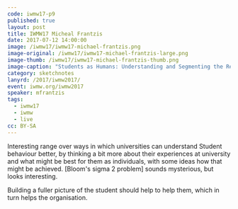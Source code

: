 ```yaml
---
code: iwmw17-p9
published: true
layout: post
title: IWMW17 Micheal Frantzis
date: 2017-07-12 14:00:00
image: /iwmw17/iwmw17-michael-frantzis.png
image-original: /iwmw17/iwmw17-michael-frantzis-large.png
image-thumb: /iwmw17/iwmw17-michael-frantzis-thumb.png
image-caption: "Students as Humans: Understanding and Segmenting the Real Student Experience"
category: sketchnotes
lanyrd: /2017/iwmw2017/
event: iwmw.org/iwmw2017
speaker: mfrantzis
tags:
  - iwmw17
  - iwmw
  - live
cc: BY-SA
---
```


Interesting range over ways in which universities can understand Student behaviour better, by thinking a bit more about their experiences at university and what might be best for them as individuals, with some ideas how that might be achieved. [Bloom's sigma 2 problem] sounds mysterious, but looks interesting.

Building a fuller picture of the student should help to help them, which in turn helps the organisation.

[bloom]: https://en.wikipedia.org/wiki/Bloom%27s_2_Sigma_Problem
